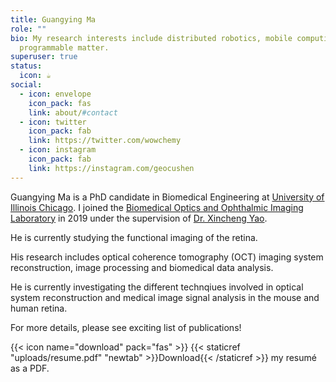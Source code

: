 ```yaml
---
title: Guangying Ma
role: ""
bio: My research interests include distributed robotics, mobile computing and
  programmable matter.
superuser: true
status:
  icon: ☕️
social:
  - icon: envelope
    icon_pack: fas
    link: about/#contact
  - icon: twitter
    icon_pack: fab
    link: https://twitter.com/wowchemy
  - icon: instagram
    icon_pack: fab
    link: https://instagram.com/geocushen
---
```

Guangying Ma is a PhD candidate in Biomedical Engineering at [University of Illinois Chicago](https://uic.edu/). I joined the [Biomedical Optics and Ophthalmic Imaging Laboratory](https://yaolab.bioe.uic.edu/) in 2019 under the supervision of [Dr. Xincheng Yao](https://yaolab.bioe.uic.edu/dr-yao/). 

H﻿e is  currently studying the functional imaging of the retina. 

His research includes optical coherence tomography (OCT) imaging system reconstruction, image processing and biomedical data analysis.

H﻿e is  currently investigating the different technqiues involved in optical system reconstruction and medical image signal analysis in the mouse and human retina. 

For more details, please see  exciting list of publications!

{{< icon name="download" pack="fas" >}} {{< staticref "uploads/resume.pdf" "newtab" >}}Download{{< /staticref >}} my resumé as a PDF.